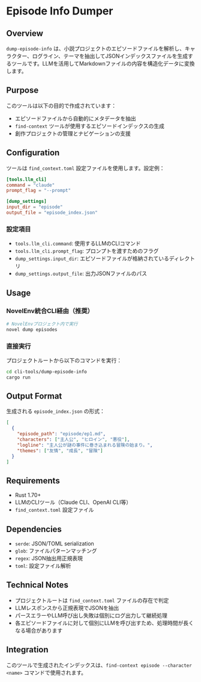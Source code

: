 # Episode Info Dumper

## Overview

`dump-episode-info` は、小説プロジェクトのエピソードファイルを解析し、キャラクター、ログライン、テーマを抽出してJSONインデックスファイルを生成するツールです。LLMを活用してMarkdownファイルの内容を構造化データに変換します。

## Purpose

このツールは以下の目的で作成されています：
- エピソードファイルから自動的にメタデータを抽出
- `find-context` ツールが使用するエピソードインデックスの生成
- 創作プロジェクトの管理とナビゲーションの支援

## Configuration

ツールは `find_context.toml` 設定ファイルを使用します。設定例：

```toml
[tools.llm_cli]
command = "claude"
prompt_flag = "--prompt"

[dump_settings]
input_dir = "episode"
output_file = "episode_index.json"
```

### 設定項目

- `tools.llm_cli.command`: 使用するLLMのCLIコマンド
- `tools.llm_cli.prompt_flag`: プロンプトを渡すためのフラグ
- `dump_settings.input_dir`: エピソードファイルが格納されているディレクトリ
- `dump_settings.output_file`: 出力JSONファイルのパス

## Usage

### NovelEnv統合CLI経由（推奨）

```bash
# NovelEnvプロジェクト内で実行
novel dump episodes
```

### 直接実行

プロジェクトルートから以下のコマンドを実行：

```bash
cd cli-tools/dump-episode-info
cargo run
```

## Output Format

生成される `episode_index.json` の形式：

```json
[
  {
    "episode_path": "episode/ep1.md",
    "characters": ["主人公", "ヒロイン", "悪役"],
    "logline": "主人公が謎の事件に巻き込まれる冒険の始まり。",
    "themes": ["友情", "成長", "冒険"]
  }
]
```

## Requirements

- Rust 1.70+
- LLMのCLIツール（Claude CLI、OpenAI CLI等）
- `find_context.toml` 設定ファイル

## Dependencies

- `serde`: JSON/TOML serialization
- `glob`: ファイルパターンマッチング
- `regex`: JSON抽出用正規表現
- `toml`: 設定ファイル解析

## Technical Notes

- プロジェクトルートは `find_context.toml` ファイルの存在で判定
- LLMレスポンスから正規表現でJSONを抽出
- パースエラーやLLM呼び出し失敗は個別にログ出力して継続処理
- 各エピソードファイルに対して個別にLLMを呼び出すため、処理時間が長くなる場合があります

## Integration

このツールで生成されたインデックスは、`find-context episode --character <name>` コマンドで使用されます。